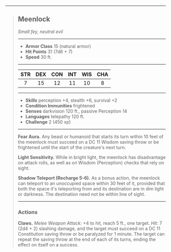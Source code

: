 ***
> ## Meenlock
> *Small fey, neutral evil*
> 
> ***
> 
> - **Armor Class** 15 (natural armor)
> - **Hit Points** 31 (7d6 + 7)
> - **Speed** 30 ft.
> 
> ***
> 
> |STR|DEX|CON|INT|WIS|CHA|
> |:---:|:---:|:---:|:---:|:---:|:---:|
> |7|15|12|11|10|8|
> 
> ***
> 
> - **Skills** perception +4, stealth +6, survival +2
> - **Condition Immunities** frightened
> - **Senses** darkvision 120 ft., passive Perception 14
> - **Languages** telepathy 120 ft.
> - **Challenge** 2 (450 xp)
> 
> ***
> 
> **Fear Aura.** Any beast or humanoid that starts its turn within 10 feet of the meenlock must succeed on a DC 11 Wisdom saving throw or be frightened until the start of the creature's next turn.
> 
> **Light Sensitivity.** While in bright light, the meenlock has disadvantage on attack rolls, as well as on Wisdom (Perception) checks that rely on sight.
> 
> **Shadow Teleport (Recharge 5-6).** As a bonus action, the meenlock can teleport to an unoccupied space within 30 feet of it, provided that both the space it's teleporting from and its destination are in dim light or darkness. The destination need not be within line of sight.
> 
> ***
> 
> ### Actions
> **Claws.** *Melee Weapon Attack:* +4 to hit, reach 5 ft., one target. *Hit:* 7 (2d4 + 2) slashing damage, and the target must succeed on a DC 11 Constitution saving throw or be paralyzed for 1 minute. The target can repeat the saving throw at the end of each of its turns, ending the effect on itself on a success.